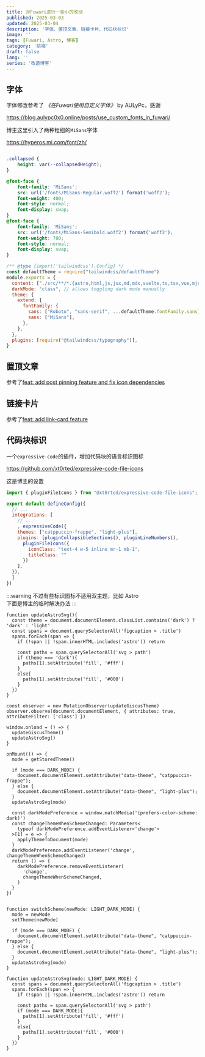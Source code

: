 ```yaml
---
title: 对Fuwari进行一些小的改动
published: 2025-03-03
updated: 2025-03-04
description: '字体、置顶文章、链接卡片、代码块标识'
image: ''
tags: [Fuwari, Astro, 博客]
category: '前端'
draft: false 
lang: ''
series: '改造博客'
---
```


## 字体

字体修改参考了 *《在Fuwari使用自定义字体》* by AULyPc，感谢

https://blog.aulypc0x0.online/posts/use_custom_fonts_in_fuwari/

博主这里引入了两种粗细的`MiSans`字体

https://hyperos.mi.com/font/zh/

```css title="src\styles\main.css" ins={5-18}

.collapsed {
    height: var(--collapsedHeight);
}

@font-face {
    font-family: 'MiSans';
    src: url('/fonts/MiSans-Regular.woff2') format('woff2');
    font-weight: 400;
    font-style: normal;
    font-display: swap;
}
@font-face {
    font-family: 'MiSans';
    src: url('/fonts/MiSans-Semibold.woff2') format('woff2');
    font-weight: 700;
    font-style: normal;
    font-display: swap;
}
```

```js title="tailwind.config.cjs" ins={10} del={9}
/** @type {import('tailwindcss').Config} */
const defaultTheme = require("tailwindcss/defaultTheme")
module.exports = {
  content: ["./src/**/*.{astro,html,js,jsx,md,mdx,svelte,ts,tsx,vue,mjs}"],
  darkMode: "class", // allows toggling dark mode manually
  theme: {
    extend: {
      fontFamily: {
        sans: ["Roboto", "sans-serif", ...defaultTheme.fontFamily.sans],
        sans: ["MiSans"],
      },
    },
  },
  plugins: [require("@tailwindcss/typography")],
}

```

## 置顶文章

参考了[feat: add post pinning feature and fix icon dependencies](https://github.com/saicaca/fuwari/pull/317)

## 链接卡片

参考了[feat: add link-card feature](https://github.com/saicaca/fuwari/pull/324/commits)

## 代码块标识

一个`expressive-code`的插件，增加代码块的语言标识图标

https://github.com/xt0rted/expressive-code-file-icons

这是博主的设置

```js title="astro.config.mjs" ins={1, 8-11}
import { pluginFileIcons } from "@xt0rted/expressive-code-file-icons";

export default defineConfig({
  // ...
  integrations: [
    // ...
    , expressiveCode({
    themes: ["catppuccin-frappe", "light-plus"],
    plugins: [pluginCollapsibleSections(), pluginLineNumbers(), 
      pluginFileIcons({
        iconClass: "text-4 w-5 inline mr-1 mb-1",
        titleClass: ""
      })
    ],
  }),
  ]
})
```

:::warning
不过有些标识图标不适用双主题，比如 Astro<br>
下面是博主的临时解决办法
:::

```svelte title="src\components\widget\Comments.svelte" ins={1-15, 22}
function updateAstroSvg(){
  const theme = document.documentElement.classList.contains('dark') ? 'dark' : 'light'
  const spans = document.querySelectorAll('figcaption > .title')
  spans.forEach(span => {
    if (!span || !span.innerHTML.includes('astro')) return

    const paths = span.querySelectorAll('svg > path')
    if (theme === 'dark'){
      paths[1].setAttribute('fill', '#fff')
    }
    else{
      paths[1].setAttribute('fill', '#000')
    }
  })
}

const observer = new MutationObserver(updateGiscusTheme)
observer.observe(document.documentElement, { attributes: true, attributeFilter: ['class'] })

window.onload = () => {
  updateGiscusTheme()
  updateAstroSvg()
}
```
```svelte title="src\components\LightDarkSwitch.svelte" ins={9, 36, 39-52} collapse={12-23}
onMount(() => {
  mode = getStoredTheme()

  if (mode === DARK_MODE) {
    document.documentElement.setAttribute("data-theme", "catppuccin-frappe");
  } else {
    document.documentElement.setAttribute("data-theme", "light-plus");
  }
  updateAstroSvg(mode)
  
  const darkModePreference = window.matchMedia('(prefers-color-scheme: dark)')
  const changeThemeWhenSchemeChanged: Parameters<
    typeof darkModePreference.addEventListener<'change'>
  >[1] = e => {
    applyThemeToDocument(mode)
  }
  darkModePreference.addEventListener('change', changeThemeWhenSchemeChanged)
  return () => {
    darkModePreference.removeEventListener(
      'change',
      changeThemeWhenSchemeChanged,
    )
  }
})


function switchScheme(newMode: LIGHT_DARK_MODE) {
  mode = newMode
  setTheme(newMode)
  
  if (mode === DARK_MODE) {
    document.documentElement.setAttribute("data-theme", "catppuccin-frappe");
  } else {
    document.documentElement.setAttribute("data-theme", "light-plus");
  }
  updateAstroSvg(mode)
}

function updateAstroSvg(mode: LIGHT_DARK_MODE) {
  const spans = document.querySelectorAll('figcaption > .title')
  spans.forEach(span => {
    if (!span || !span.innerHTML.includes('astro')) return

    const paths = span.querySelectorAll('svg > path')
    if (mode === DARK_MODE){
      paths[1].setAttribute('fill', '#fff')
    }
    else{
      paths[1].setAttribute('fill', '#000')
    }
  })
}
```

